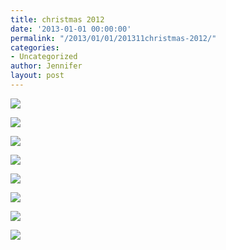 ```yaml
---
title: christmas 2012
date: '2013-01-01 00:00:00'
permalink: "/2013/01/01/201311christmas-2012/"
categories:
- Uncategorized
author: Jennifer
layout: post
---
```


<div class="image-gallery-wrapper">
  <p>
    <img src="http://static1.squarespace.com/static/50db6bb3e4b015296cd43789/50e243d5e4b015296ce58d1b/50e248e5e4b0c2f4976d6a3d/1363551182655//img.png" />
  </p>

  <p>
    <img src="http://static1.squarespace.com/static/50db6bb3e4b015296cd43789/50e243d5e4b015296ce58d1b/50e248fae4b0a05702b2d038/1363551097519//img.png" />
  </p>

  <p>
    <img src="http://static1.squarespace.com/static/50db6bb3e4b015296cd43789/50dfa5b1e4b0dc6320e0b5ea/50e248f2e4b0395512a277e4/1363551201256/2012-11-17+17.05.54.jpg.54.jpg?format=original" />
  </p>

  <p>
    <img src="http://static1.squarespace.com/static/50db6bb3e4b015296cd43789/50e243d5e4b015296ce58d1b/50e243e0e4b015296ce58d35/1363551228054//img.png" />
  </p>

  <p>
    <img src="http://static1.squarespace.com/static/50db6bb3e4b015296cd43789/50dfa5b1e4b0dc6320e0b5ea/50e243ece4b015296ce58d45/1363551091932/2012-12-24+19.51.58.jpg.58.jpg?format=original" />
  </p>

  <p>
    <img src="http://static1.squarespace.com/static/50db6bb3e4b015296cd43789/50dfa5b1e4b0dc6320e0b5ea/50e243f5e4b0a05702b2c9c4/1363551110130/2012-12-24+19.51.39.jpg.39.jpg?format=original" />
  </p>

  <p>
    <img src="http://static1.squarespace.com/static/50db6bb3e4b015296cd43789/50e243d5e4b015296ce58d1b/50e24450e4b0c2f4976d60ab/1363551097665//img.png" />
  </p>

  <p>
    <img src="http://static1.squarespace.com/static/50db6bb3e4b015296cd43789/50dfa5b1e4b0dc6320e0b5ea/50e24411e4b015296ce58daa/1363551113306/2012-12-25+08.01.13.jpg.13.jpg?format=original" />
  </p>
</div>
